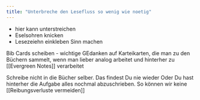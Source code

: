 ```yaml
---
title: "Unterbreche den Lesefluss so wenig wie noetig"
---
```


- hier kann unterstreichen
- Eselsohren knicken 
- Lesezeiehn einkleben Sinn machen

Bib Cards scheiben - wichtige GEdanken auf Karteikarten, die man zu den Büchern sammelt, wenn man lieber analog arbeitet
und 
hinterher zu [[Evergreen Notes]] verarbeitet

Schreibe nicht in die Bücher selber. Das findest Du nie wieder
Oder Du hast hinterher die Aufgabe alles nochmal abzuschrieben. 
So können wir keine [[Reibungsverluste vermeiden]]
